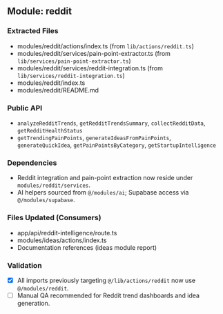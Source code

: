 ## Module: reddit

### Extracted Files
- modules/reddit/actions/index.ts (from `lib/actions/reddit.ts`)
- modules/reddit/services/pain-point-extractor.ts (from `lib/services/pain-point-extractor.ts`)
- modules/reddit/services/reddit-integration.ts (from `lib/services/reddit-integration.ts`)
- modules/reddit/index.ts
- modules/reddit/README.md

### Public API
- `analyzeRedditTrends`, `getRedditTrendsSummary`, `collectRedditData`, `getRedditHealthStatus`
- `getTrendingPainPoints`, `generateIdeasFromPainPoints`, `generateQuickIdea`, `getPainPointsByCategory`, `getStartupIntelligence`

### Dependencies
- Reddit integration and pain-point extraction now reside under `modules/reddit/services`.
- AI helpers sourced from `@/modules/ai`; Supabase access via `@/modules/supabase`.

### Files Updated (Consumers)
- app/api/reddit-intelligence/route.ts
- modules/ideas/actions/index.ts
- Documentation references (ideas module report)

### Validation
- [x] All imports previously targeting `@/lib/actions/reddit` now use `@/modules/reddit`.
- [ ] Manual QA recommended for Reddit trend dashboards and idea generation.
